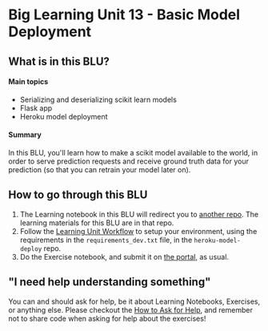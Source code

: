 # Big Learning Unit 13 - Basic Model Deployment

## What is in this BLU?

#### Main topics

- Serializing and deserializing scikit learn models
- Flask app
- Heroku model deployment

#### Summary

In this BLU, you'll learn how to make a scikit model available to the world, in order to serve prediction requests and receive ground truth data for your prediction (so that you can retrain your model later on).


## How to go through this BLU

1. The Learning notebook in this BLU will redirect you to [another repo](https://github.com/LDSSA/heroku-model-deploy). The learning materials for this BLU are in that repo.
1. Follow the [Learning Unit Workflow](https://github.com/LDSSA/batch5-students#learning-unit-workflow) to setup your environment, using the requirements in the `requirements_dev.txt` file, in the `heroku-model-deploy` repo.
1. Do the Exercise notebook, and submit it on [the portal](https://portal.lisbondatascience.org), as usual.


## "I need help understanding something"

You can and should ask for help, be it about Learning Notebooks, Exercises, or anything else. Please checkout the [How to Ask for Help](https://ldssa.github.io/wiki/Starters%20Academy%20(LDSSA)/How-to-ask-for-and-give-help/), and remember not to share code when asking for help about the exercises!